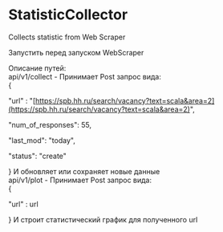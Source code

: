 # StatisticCollector
Collects statistic from Web Scraper

Запустить перед запуском WebScraper

Описание путей:\
api/v1/collect - Принимает Post запрос вида:\
{

  "url" : "[https://spb.hh.ru/search/vacancy?text=scala&area=2](https://spb.hh.ru/search/vacancy?text=scala&area=2)",

  "num_of_responses": 55,

  "last_mod": "today",  
 
"status": "create"  

}
И обновляет или сохраняет новые данные\
api/v1/plot - Принимает Post запрос вида:\
{

  "url" : url
  
}
И строит статистический график для полученного url
